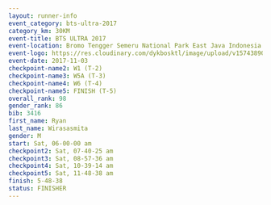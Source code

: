 ```yaml
---
layout: runner-info 
event_category: bts-ultra-2017 
category_km: 30KM 
event-title: BTS ULTRA 2017 
event-location: Bromo Tengger Semeru National Park East Java Indonesia 
event-logo: https://res.cloudinary.com/dykbosktl/image/upload/v1574389068/Logo/btsultra-profilpic_qfpjxb.png 
event-date: 2017-11-03 
checkpoint-name2: W1 (T-2) 
checkpoint-name3: W5A (T-3) 
checkpoint-name4: W6 (T-4) 
checkpoint-name5: FINISH (T-5) 
overall_rank: 98
gender_rank: 86
bib: 3416
first_name: Ryan
last_name: Wirasasmita
gender: M
start: Sat, 06-00-00 am
checkpoint2: Sat, 07-40-25 am
checkpoint3: Sat, 08-57-36 am
checkpoint4: Sat, 10-39-14 am
checkpoint5: Sat, 11-48-38 am
finish: 5-48-38
status: FINISHER
---
```

